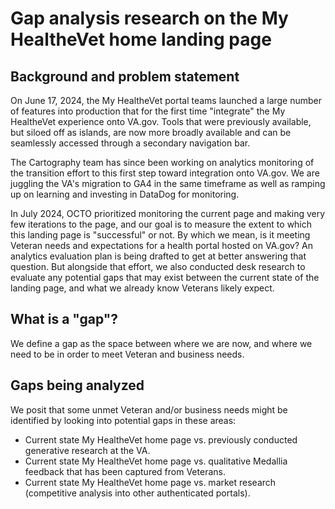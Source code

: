 # Gap analysis research on the My HealtheVet home landing page

## Background and problem statement
On June 17, 2024, the My HealtheVet portal teams launched a large number of features into production that for the first time "integrate" the My HealtheVet experience onto VA.gov. Tools that were previously available, but siloed off as islands, are now more broadly available and can be seamlessly accessed through a secondary navigation bar. 

The Cartography team has since been working on analytics monitoring of the transition effort to this first step toward integration onto VA.gov. We are juggling the VA's migration to GA4 in the same timeframe as well as ramping up on learning and investing in DataDog for monitoring.

In July 2024, OCTO prioritized monitoring the current page and making very few iterations to the page, and our goal is to measure the extent to which this landing page is "successful" or not. By which we mean, is it meeting Veteran needs and expectations for a health portal hosted on VA.gov? An analytics evaluation plan is being drafted to get at better answering that question. But alongside that effort, we also conducted desk research to evaluate any potential gaps that may exist between the current state of the landing page, and what we already know Veterans likely expect. 

## What is a "gap"?
We define a gap as the space between where we are now, and where we need to be in order to meet Veteran and business needs. 

## Gaps being analyzed
We posit that some unmet Veteran and/or business needs might be identified by looking into potential gaps in these areas: 
* Current state My HealtheVet home page vs. previously conducted generative research at the VA.
* Current state My HealtheVet home page vs. qualitative Medallia feedback that has been captured from Veterans.
* Current state My HealtheVet home page vs. market research (competitive analysis into other authenticated portals).

